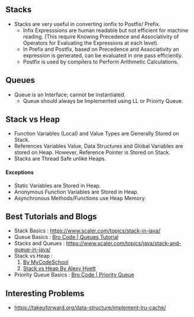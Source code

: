 <h2> Stacks </h2>

* Stacks are very useful in converting ionfix to Postfix/ Prefix.
    * Infix Expresssions are human readable but not efficient for machine reading. (This require Knowing Precedence and Associativity of Operators for Evaluating the Expressions at each level).
    * In Prefix and Postfix, based on Precedence and Associativity an expression is generated, can be evaluated in one pass efficiently.
    * Postfix is used by compilers to Perform Arithmetic Calculations.

<h2> Queues </h2>

* Queue is an Interface; cannot be instantiated. 
    * Queue should always be Implemented using LL or Prioirty Queue.

<h2> Stack vs Heap </h2>

* Function Variables (Local) and Value Types are Generally Stored on Stack.
* References Variables Value, Data Structures and Global Variables are stored on Heap. However, Reference Pointer is Stored on Stack.
* Stacks are Thread Safe unlike Heaps.

<h4> Exceptions </h4>

* Static Variables are Stored in Heap.
* Anonymous Function Variables are Stored in Heap.
* Asynchronous Methods/Functions use Heap Memory.

<h2> Best Tutorials and Blogs</h2>

* Stack Basics : https://www.scaler.com/topics/stack-in-java/
* Queue Basics : [Bro Code | Queues Tutorial](https://youtu.be/nqXaPZi99JI)
* Stacks and Queues : https://www.scaler.com/topics/java/stack-and-queue-in-java/
* Stack vs Heap : 
    1. [By MyCodeSchool](https://www.youtube.com/watch?v=_8-ht2AKyH4)
    2. [Stack vs Heap By Alexy Hyett](https://youtu.be/5OJRqkYbK-4)
* Priority Queue Basics : [Bro Code | Priority Queue](https://youtu.be/7z_HXFZqXqc)

<h2> Interesting Problems </h2>

 * https://takeuforward.org/data-structure/implement-lru-cache/